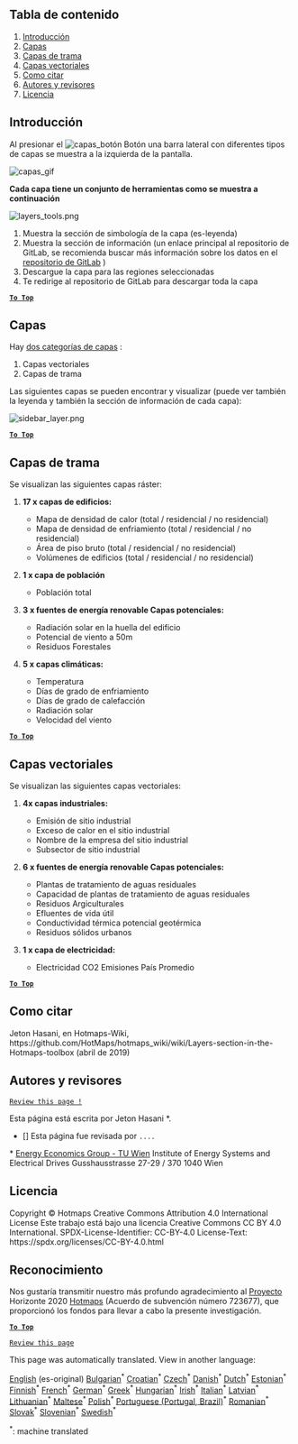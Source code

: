 <h2> Tabla de contenido </h2><ol><li> <a href="#Introduction">Introducción</a> </li><li> <a href="#Layers">Capas</a> </li><li> <a href="#Raster-Layers">Capas de trama</a> </li><li> <a href="#Vector-Layers">Capas vectoriales</a> </li><li> <a href="#How-to-cite">Como citar</a> </li><li> <a href="#Authors-and-reviewers">Autores y revisores</a> </li><li> <a href="#License">Licencia</a> </li></ol><h2> Introducción </h2><p> Al presionar el <img alt="capas_botón" src="https://github.com/HotMaps/hotmaps_wiki/blob/master/Images/general_tool_functionalities_and_structure/layers_button.PNG"/> Botón una barra lateral con diferentes tipos de capas se muestra a la izquierda de la pantalla. </p><p><img alt="capas_gif" src="https://github.com/HotMaps/hotmaps_wiki/blob/master/Images/general_tool_functionalities_and_structure/layers.gif"/></p><p> <strong>Cada capa tiene un conjunto de herramientas como se muestra a continuación</strong> </p><p><img alt="layers_tools.png" src="https://github.com/HotMaps/hotmaps_wiki/blob/master/Images/general_tool_functionalities_and_structure/layers_tools.png"/></p><ol><li> Muestra la sección de simbología de la capa (es-leyenda) </li><li> Muestra la sección de información (un enlace principal al repositorio de GitLab, se recomienda buscar más información sobre los datos en el <a href="https://gitlab.com/hotmaps">repositorio de GitLab</a> ) </li><li> Descargue la capa para las regiones seleccionadas </li><li> Te redirige al repositorio de GitLab para descargar toda la capa </li></ol><p><ins> <code><strong><a href="#table-of-contents">To Top</a></strong></code> </ins> </p><h2> Capas </h2><p> Hay <a href="https://www.gislounge.com/geodatabases-explored-vector-and-raster-data">dos categorías de capas</a> : </p><ol><li> Capas vectoriales </li><li> Capas de trama </li></ol><p> Las siguientes capas se pueden encontrar y visualizar (puede ver también la leyenda y también la sección de información de cada capa): </p><p><img alt="sidebar_layer.png" src="https://github.com/HotMaps/hotmaps_wiki/blob/master/Images/general_tool_functionalities_and_structure/all_layers.png"/></p><p><ins> <code><strong><a href="#table-of-contents">To Top</a></strong></code> </ins> </p><h2> Capas de trama </h2><p> Se visualizan las siguientes capas ráster: </p><ol><li><p> <strong>17 x capas de edificios:</strong> </p><ul><li> Mapa de densidad de calor (total / residencial / no residencial) </li><li> Mapa de densidad de enfriamiento (total / residencial / no residencial) </li><li> Área de piso bruto (total / residencial / no residencial) </li><li> Volúmenes de edificios (total / residencial / no residencial) </li></ul></li><li><p> <strong>1 x capa de población</strong> </p><ul><li> Población total </li></ul></li><li><p> <strong>3 x fuentes de energía renovable Capas potenciales:</strong> </p><ul><li> Radiación solar en la huella del edificio </li><li> Potencial de viento a 50m </li><li> Residuos Forestales </li></ul></li><li><p> <strong>5 x capas climáticas:</strong> </p><ul><li> Temperatura </li><li> Días de grado de enfriamiento </li><li> Días de grado de calefacción </li><li> Radiación solar </li><li> Velocidad del viento </li></ul></li></ol><p><ins> <code><strong><a href="#table-of-contents">To Top</a></strong></code> </ins> </p><h2> Capas vectoriales </h2><p> Se visualizan las siguientes capas vectoriales: </p><ol><li><p> <strong>4x capas industriales:</strong> </p><ul><li> Emisión de sitio industrial </li><li> Exceso de calor en el sitio industrial </li><li> Nombre de la empresa del sitio industrial </li><li> Subsector de sitio industrial </li></ul></li><li><p> <strong>6 x fuentes de energía renovable Capas potenciales:</strong> </p><ul><li> Plantas de tratamiento de aguas residuales </li><li> Capacidad de plantas de tratamiento de aguas residuales </li><li> Residuos Argiculturales </li><li> Efluentes de vida útil </li><li> Conductividad térmica potencial geotérmica </li><li> Residuos sólidos urbanos </li></ul></li><li><p> <strong>1 x capa de electricidad:</strong> </p><ul><li> Electricidad CO2 Emisiones País Promedio </li></ul></li></ol><p><ins> <code><strong><a href="#table-of-contents">To Top</a></strong></code> </ins> </p><h2> Como citar </h2><p> Jeton Hasani, en Hotmaps-Wiki, https://github.com/HotMaps/hotmaps_wiki/wiki/Layers-section-in-the-Hotmaps-toolbox (abril de 2019) </p><h2> Autores y revisores </h2><p> <code><a href="https://github.com/HotMaps/hotmaps_wiki/wiki/Layer-Section/_edit">Review this page !</a></code> </p> <p> Esta página está escrita por Jeton Hasani *. </p><ul><li> [] Esta página fue revisada por <code>....</code> </li></ul><p> * <a href="https://eeg.tuwien.ac.at/">Energy Economics Group - TU Wien</a> Institute of Energy Systems and Electrical Drives Gusshausstrasse 27-29 / 370 1040 Wien </p><h2> Licencia </h2><p> Copyright © Hotmaps Creative Commons Attribution 4.0 International License Este trabajo está bajo una licencia Creative Commons CC BY 4.0 International. SPDX-License-Identifier: CC-BY-4.0 License-Text: https://spdx.org/licenses/CC-BY-4.0.html </p><h2> Reconocimiento </h2><p> Nos gustaría transmitir nuestro más profundo agradecimiento al <a href="https://www.hotmaps-project.eu">Proyecto</a> Horizonte 2020 <a href="https://www.hotmaps-project.eu">Hotmaps</a> (Acuerdo de subvención número 723677), que proporcionó los fondos para llevar a cabo la presente investigación. </p><p><ins> <code><strong><a href="#table-of-contents">To Top</a></strong></code> </ins> </p><p> <code><a href="https://github.com/HotMaps/hotmaps_wiki/wiki/Layer-Section/_edit">Review this page</a></code> </p>

This page was automatically translated. View in another language:

[English](en-Layers-section-in-the-Hotmaps-toolbox) (es-original) [Bulgarian](bg-Layers-section-in-the-Hotmaps-toolbox)<sup>\*</sup> [Croatian](hr-Layers-section-in-the-Hotmaps-toolbox)<sup>\*</sup> [Czech](cs-Layers-section-in-the-Hotmaps-toolbox)<sup>\*</sup> [Danish](da-Layers-section-in-the-Hotmaps-toolbox)<sup>\*</sup> [Dutch](nl-Layers-section-in-the-Hotmaps-toolbox)<sup>\*</sup> [Estonian](et-Layers-section-in-the-Hotmaps-toolbox)<sup>\*</sup> [Finnish](fi-Layers-section-in-the-Hotmaps-toolbox)<sup>\*</sup> [French](fr-Layers-section-in-the-Hotmaps-toolbox)<sup>\*</sup> [German](de-Layers-section-in-the-Hotmaps-toolbox)<sup>\*</sup> [Greek](el-Layers-section-in-the-Hotmaps-toolbox)<sup>\*</sup> [Hungarian](hu-Layers-section-in-the-Hotmaps-toolbox)<sup>\*</sup> [Irish](ga-Layers-section-in-the-Hotmaps-toolbox)<sup>\*</sup> [Italian](it-Layers-section-in-the-Hotmaps-toolbox)<sup>\*</sup> [Latvian](lv-Layers-section-in-the-Hotmaps-toolbox)<sup>\*</sup> [Lithuanian](lt-Layers-section-in-the-Hotmaps-toolbox)<sup>\*</sup> [Maltese](mt-Layers-section-in-the-Hotmaps-toolbox)<sup>\*</sup> [Polish](pl-Layers-section-in-the-Hotmaps-toolbox)<sup>\*</sup> [Portuguese (Portugal, Brazil)](pt-Layers-section-in-the-Hotmaps-toolbox)<sup>\*</sup> [Romanian](ro-Layers-section-in-the-Hotmaps-toolbox)<sup>\*</sup> [Slovak](sk-Layers-section-in-the-Hotmaps-toolbox)<sup>\*</sup> [Slovenian](sl-Layers-section-in-the-Hotmaps-toolbox)<sup>\*</sup>  [Swedish](sv-Layers-section-in-the-Hotmaps-toolbox)<sup>\*</sup> 

<sup>\*</sup>: machine translated
